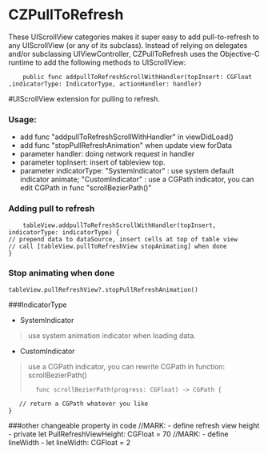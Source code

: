 # CZPullToRefresh
  These UIScrollView categories makes it super easy to add pull-to-refresh  to any UIScrollView (or any of its subclass). Instead of relying on delegates and/or subclassing UIViewController, CZPullToRefresh uses the Objective-C runtime to add the following methods to UIScrollView:

		public func addpullToRefreshScrollWithHandler(topInsert: CGFloat ,indicatorType: IndicatorType, actionHandler: handler)

#UIScrollView extension for pulling to refresh.
### Usage:
 * add func "addpullToRefreshScrollWithHandler" in viewDidLoad()
 * add func "stopPullRefreshAnimation" when update view forData
 * parameter handler: doing network request in handler
 * parameter topInsert: insert of tableview top.
 * parameter indicatorType: "SystemIndicator" : use system default indicator animate; "CustomIndicator" : use a CGPath indicator, you can edit CGPath in func "scrollBezierPath()"

### Adding pull to refresh
		tableView.addpullToRefreshScrollWithHandler(topInsert, indicatorType: indicatorType) {
	// prepend data to dataSource, insert cells at top of table view
    // call [tableView.pullToRefreshView stopAnimating] when done
  	}

### Stop animating when done
	tableView.pullRefreshView?.stopPullRefreshAnimation() 



###IndicatorType
 * SystemIndicator
 
> use system animation indicator when loading data.

 * CustomIndicator

> use a CGPath indicator, you can rewrite CGPath in function: scrollBezierPath()
>
>		func scrollBezierPath(progress: CGFloat) -> CGPath {
       // return a CGPath whatever you like
    }

###other changeable property in code
		 //MARK: - define refresh view height -
		private let PullRefreshViewHeight: CGFloat = 70
    	//MARK: - define lineWidth -
   	 let lineWidth: CGFloat = 2



